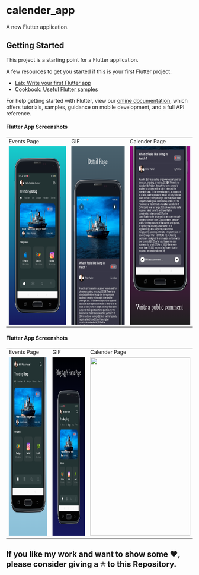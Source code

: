 # calender_app

A new Flutter application.

## Getting Started

This project is a starting point for a Flutter application.

A few resources to get you started if this is your first Flutter project:

- [Lab: Write your first Flutter app](https://flutter.dev/docs/get-started/codelab)
- [Cookbook: Useful Flutter samples](https://flutter.dev/docs/cookbook)

For help getting started with Flutter, view our
[online documentation](https://flutter.dev/docs), which offers tutorials,
samples, guidance on mobile development, and a full API reference.


<!-- #### Concept UI -->

<!-- <table>
  <tr><td><img src = "screenshots/screen_1.png"></td></tr>
  <tr><td><img src = "screenshots/screen_2.png"></td></tr>
  <tr><td><img src = "screenshots/screen_3.png"></td></tr>
 </table> -->

#### Flutter App Screenshots

<table>
  <tr>
    <td>Events Page</td>
    <td>GIF</td>
    <td>Calender Page</td>
    <!-- <td>Calender Page</td>
    <td>Calender Page</td> -->
  </tr>
  <tr>
    <td><img src="screenshots/screen_1.png" width=270 height=480></td>
    <td><img src="screenshots/screen_2.png" width=270 height=480></td>
    <td><img src="screenshots/screen_3.png" width=270 height=480></td>
    <!-- <td><img src="screenshots/screen_3.png" width=270 height=480></td>
    <td><img src="screenshots/screen_3.png" width=270 height=480></td> -->
  </tr>
 </table>


#### Flutter App Screenshots

<table>
  <tr>
    <td>Events Page</td>
    <td>GIF</td>
    <td>Calender Page</td>
    <!-- <td>Calender Page</td>
    <td>Calender Page</td> -->
  </tr>
  <tr>
    <td><img src="screenshots/screen_4.png" width=270 height=480></td>
    <td><img src="screenshots/screen_5.png" width=270 height=480></td>
    <td><img src="screenshots/screen_6.png" width=270 height=480></td>
    <!-- <td><img src="screenshots/screen_3.png" width=270 height=480></td>
    <td><img src="screenshots/screen_3.png" width=270 height=480></td> -->
  </tr>
 </table>

## If you like my work and want to show some ❤️, please consider giving a ⭐️ to this Repository.